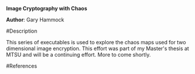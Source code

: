 __Image Cryptography with Chaos__

__Author__: Gary Hammock

#Description

This series of executables is used to explore the chaos maps used for two dimensional image encryption.  This effort was part of my Master's thesis at MTSU and will be a continuing effort.  More to come shortly.

#References